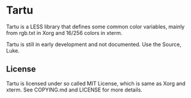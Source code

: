 # Tartu

Tartu is a LESS library that defines some common color variables, mainly from
rgb.txt in Xorg and 16/256 colors in xterm. 

Tartu is still in early development and not documented. Use the Source, Luke. 

## License

Tartu is licensed under so called MIT License, which is same as Xorg and xterm.
See COPYING.md and LICENSE for more details. 

